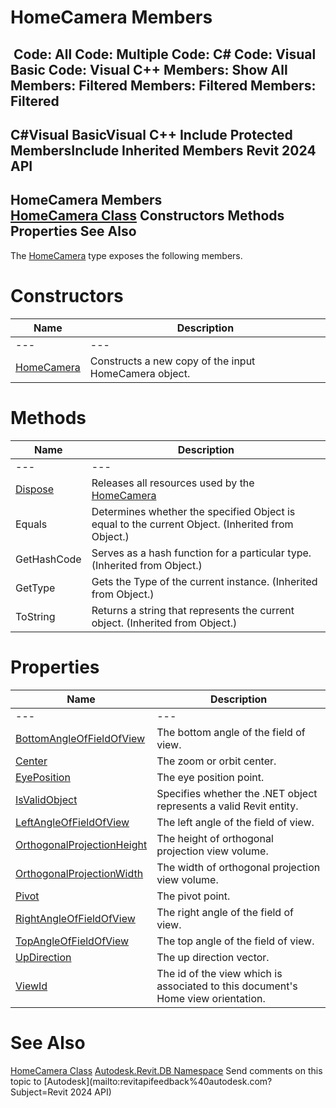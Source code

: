 # HomeCamera Members

﻿
 Code: All Code: Multiple Code: C# Code: Visual Basic Code: Visual C++  Members: Show All Members: Filtered Members: Filtered Members: Filtered   
---  
C#Visual BasicVisual C++
Include Protected MembersInclude Inherited Members
Revit 2024 API  
---  
HomeCamera Members  
[HomeCamera Class](433ba3ea-00f0-0a6b-9543-8f49dc9922e1.md "HomeCamera Class") Constructors Methods Properties See Also  
---  
The [HomeCamera](433ba3ea-00f0-0a6b-9543-8f49dc9922e1.md "HomeCamera Class") type exposes the following members.
# Constructors
| Name | Description |
| --- | --- |
| --- | --- | --- |
| [HomeCamera](3b104f7a-7b5d-3244-77b6-14ab86774479.md "HomeCamera Constructor") | Constructs a new copy of the input HomeCamera object. |

# Methods
| Name | Description |
| --- | --- |
| --- | --- | --- |
| [Dispose](96d0752f-d79c-c7fc-9532-b324db97221a.md "Dispose Method") | Releases all resources used by the [HomeCamera](433ba3ea-00f0-0a6b-9543-8f49dc9922e1.md "HomeCamera Class") |
| Equals | Determines whether the specified Object is equal to the current Object. (Inherited from Object.) |
| GetHashCode | Serves as a hash function for a particular type.  (Inherited from Object.) |
| GetType | Gets the Type of the current instance. (Inherited from Object.) |
| ToString | Returns a string that represents the current object. (Inherited from Object.) |

# Properties
| Name | Description |
| --- | --- |
| --- | --- | --- |
| [BottomAngleOfFieldOfView](d2de91f0-d1c4-3309-7651-ea437db1a482.md "BottomAngleOfFieldOfView Property") | The bottom angle of the field of view. |
| [Center](16086fc9-6e10-970e-f8dd-f81d65db3bc7.md "Center Property") | The zoom or orbit center. |
| [EyePosition](7727684d-df0c-0d4c-03e1-e6b77cf0415c.md "EyePosition Property") | The eye position point. |
| [IsValidObject](c7a1e7ed-6c22-6bc2-0fb2-82300ca31ee0.md "IsValidObject Property") | Specifies whether the .NET object represents a valid Revit entity. |
| [LeftAngleOfFieldOfView](ce8766cb-adcf-78b2-4aa3-bd451cbb501d.md "LeftAngleOfFieldOfView Property") | The left angle of the field of view. |
| [OrthogonalProjectionHeight](1706aa26-fc91-46c8-719f-14e0adf67ca5.md "OrthogonalProjectionHeight Property") | The height of orthogonal projection view volume. |
| [OrthogonalProjectionWidth](3ae24cde-82ec-1000-ea36-c3a84ee402ae.md "OrthogonalProjectionWidth Property") | The width of orthogonal projection view volume. |
| [Pivot](095995a5-de37-dc73-6977-90b1c9f7995e.md "Pivot Property") | The pivot point. |
| [RightAngleOfFieldOfView](5907fd04-f037-5ffa-e406-0bea2ac079b1.md "RightAngleOfFieldOfView Property") | The right angle of the field of view. |
| [TopAngleOfFieldOfView](0d77148a-12e5-436a-aae5-d0f07eb4229e.md "TopAngleOfFieldOfView Property") | The top angle of the field of view. |
| [UpDirection](4dd9810e-70a8-9ab4-71e1-33d30ab5592a.md "UpDirection Property") | The up direction vector. |
| [ViewId](305e7397-71c4-8e01-2ece-06c0d7453873.md "ViewId Property") | The id of the view which is associated to this document's Home view orientation. |

# See Also
[HomeCamera Class](433ba3ea-00f0-0a6b-9543-8f49dc9922e1.md "HomeCamera Class")
[Autodesk.Revit.DB Namespace](87546ba7-461b-c646-cbb1-2cb8f5bff8b2.md "Autodesk.Revit.DB Namespace")
Send comments on this topic to [Autodesk](mailto:revitapifeedback%40autodesk.com?Subject=Revit 2024 API)